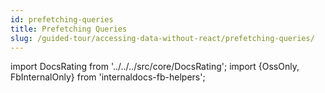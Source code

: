 ```yaml
---
id: prefetching-queries
title: Prefetching Queries
slug: /guided-tour/accessing-data-without-react/prefetching-queries/
---
```


import DocsRating from '../../../src/core/DocsRating';
import {OssOnly, FbInternalOnly} from 'internaldocs-fb-helpers';

<DocsRating />
